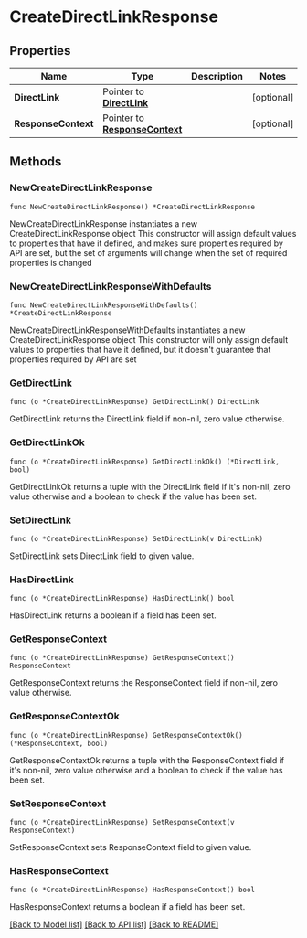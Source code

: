 # CreateDirectLinkResponse

## Properties

Name | Type | Description | Notes
------------ | ------------- | ------------- | -------------
**DirectLink** | Pointer to [**DirectLink**](DirectLink.md) |  | [optional] 
**ResponseContext** | Pointer to [**ResponseContext**](ResponseContext.md) |  | [optional] 

## Methods

### NewCreateDirectLinkResponse

`func NewCreateDirectLinkResponse() *CreateDirectLinkResponse`

NewCreateDirectLinkResponse instantiates a new CreateDirectLinkResponse object
This constructor will assign default values to properties that have it defined,
and makes sure properties required by API are set, but the set of arguments
will change when the set of required properties is changed

### NewCreateDirectLinkResponseWithDefaults

`func NewCreateDirectLinkResponseWithDefaults() *CreateDirectLinkResponse`

NewCreateDirectLinkResponseWithDefaults instantiates a new CreateDirectLinkResponse object
This constructor will only assign default values to properties that have it defined,
but it doesn't guarantee that properties required by API are set

### GetDirectLink

`func (o *CreateDirectLinkResponse) GetDirectLink() DirectLink`

GetDirectLink returns the DirectLink field if non-nil, zero value otherwise.

### GetDirectLinkOk

`func (o *CreateDirectLinkResponse) GetDirectLinkOk() (*DirectLink, bool)`

GetDirectLinkOk returns a tuple with the DirectLink field if it's non-nil, zero value otherwise
and a boolean to check if the value has been set.

### SetDirectLink

`func (o *CreateDirectLinkResponse) SetDirectLink(v DirectLink)`

SetDirectLink sets DirectLink field to given value.

### HasDirectLink

`func (o *CreateDirectLinkResponse) HasDirectLink() bool`

HasDirectLink returns a boolean if a field has been set.

### GetResponseContext

`func (o *CreateDirectLinkResponse) GetResponseContext() ResponseContext`

GetResponseContext returns the ResponseContext field if non-nil, zero value otherwise.

### GetResponseContextOk

`func (o *CreateDirectLinkResponse) GetResponseContextOk() (*ResponseContext, bool)`

GetResponseContextOk returns a tuple with the ResponseContext field if it's non-nil, zero value otherwise
and a boolean to check if the value has been set.

### SetResponseContext

`func (o *CreateDirectLinkResponse) SetResponseContext(v ResponseContext)`

SetResponseContext sets ResponseContext field to given value.

### HasResponseContext

`func (o *CreateDirectLinkResponse) HasResponseContext() bool`

HasResponseContext returns a boolean if a field has been set.


[[Back to Model list]](../README.md#documentation-for-models) [[Back to API list]](../README.md#documentation-for-api-endpoints) [[Back to README]](../README.md)


